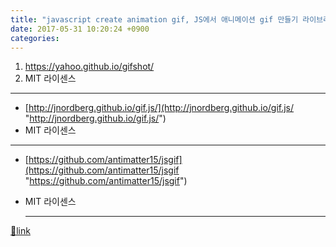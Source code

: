 ```yaml
---
title: "javascript create animation gif, JS에서 애니메이션 gif 만들기 라이브러리"
date: 2017-05-31 10:20:24 +0900
categories: 
---
```

  

1. https://yahoo.github.io/gifshot/
2. MIT 라이센스

- - - - - -

- [http://jnordberg.github.io/gif.js/](http://jnordberg.github.io/gif.js/ "http://jnordberg.github.io/gif.js/")
- MIT 라이센스

  
- - - - - -

- [https://github.com/antimatter15/jsgif](https://github.com/antimatter15/jsgif "https://github.com/antimatter15/jsgif")
- MIT 라이센스



  ***
[🔗link](http://www.mins01.com/mh/tech/read/1085)